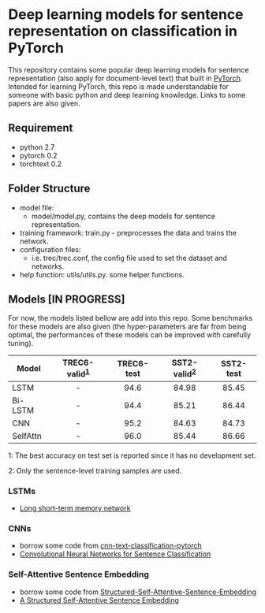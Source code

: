 # Deep learning models for sentence representation on classification in PyTorch

This repository contains some popular deep learning models for sentence representation (also apply for document-level text) that built in [PyTorch](http://pytorch.org/). Intended for learning PyTorch, this repo is made understandable for someone with basic python and deep learning knowledge. Links to some papers are also given.

## Requirement
* python 2.7
* pytorch 0.2
* torchtext 0.2

## Folder Structure
* model file:
   * model/model.py, contains the deep models for sentence representation.
* training framework: train.py - preprocesses the data and trains the network.
* configuration files:
   * i.e. trec/trec.conf, the config file used to set the dataset and networks.
* help function: utils/utils.py. some helper functions.

## Models [IN PROGRESS]

For now, the models listed bellow are add into this repo. Some benchmarks for these models are also given (the hyper-parameters are far from being optimal, the performances of these models can be improved with carefully tuning).


|   Model     |  TREC6-valid<sup>[1](#foottime)</sup> | TREC6-test  |   SST2-valid<sup>[2](#foottime)</sup>   |    SST2-test   |
| ------------|   :----:   | :----------: | :--------: | :----------: |
|   LSTM      |      -     |     94.6     |   84.98    |    85.45     |
|   Bi-LSTM   |      -     |     94.4     |   85.21    |    86.44     |
|   CNN       |      -     |     95.2     |   84.63    |    84.73     |
|   SelfAttn  |      -     |     96.0     |   85.44    |    86.66     |


<a name="foottime">1</a>: The best accuracy on test set is reported since it has no development set.

<a name="foottime">2</a>: Only the sentence-level training samples are used.

### LSTMs
* [Long short-term memory network](http://web.eecs.utk.edu/~itamar/courses/ECE-692/Bobby_paper1.pdf)

### CNNs
* borrow some code from [cnn-text-classification-pytorch](https://github.com/Shawn1993/cnn-text-classification-pytorch)
* [Convolutional Neural Networks for Sentence Classification](https://arxiv.org/pdf/1408.5882.pdf)

### Self-Attentive Sentence Embedding
* borrow some code from [Structured-Self-Attentive-Sentence-Embedding](https://github.com/ExplorerFreda/Structured-Self-Attentive-Sentence-Embedding)
* [A Structured Self-Attentive Sentence Embedding](https://arxiv.org/pdf/1703.03130.pdf)

